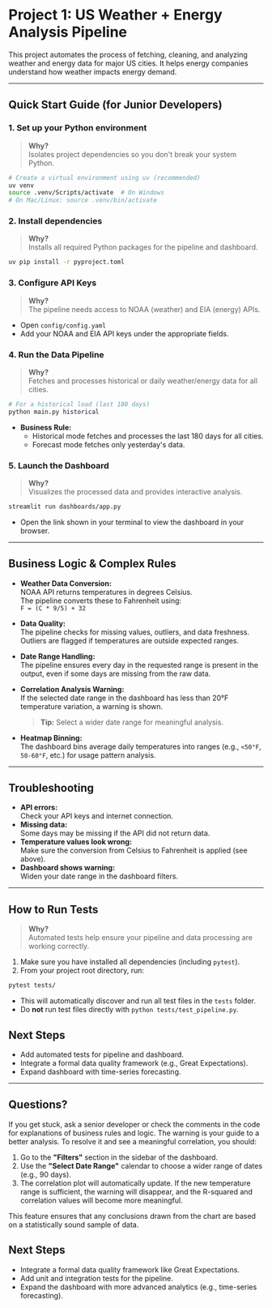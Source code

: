 # Project 1: US Weather + Energy Analysis Pipeline

This project automates the process of fetching, cleaning, and analyzing weather and energy data for major US cities. It helps energy companies understand how weather impacts energy demand.

---

## Quick Start Guide (for Junior Developers)

### 1. **Set up your Python environment**

> **Why?**  
> Isolates project dependencies so you don't break your system Python.

```bash
# Create a virtual environment using uv (recommended)
uv venv
source .venv/Scripts/activate  # On Windows
# On Mac/Linux: source .venv/bin/activate
```

### 2. **Install dependencies**

> **Why?**  
> Installs all required Python packages for the pipeline and dashboard.

```bash
uv pip install -r pyproject.toml
```

### 3. **Configure API Keys**

> **Why?**  
> The pipeline needs access to NOAA (weather) and EIA (energy) APIs.

- Open `config/config.yaml`
- Add your NOAA and EIA API keys under the appropriate fields.

### 4. **Run the Data Pipeline**

> **Why?**  
> Fetches and processes historical or daily weather/energy data for all cities.

```bash
# For a historical load (last 180 days)
python main.py historical
```

- **Business Rule:**
  - Historical mode fetches and processes the last 180 days for all cities.
  - Forecast mode fetches only yesterday's data.

### 5. **Launch the Dashboard**

> **Why?**  
> Visualizes the processed data and provides interactive analysis.

```bash
streamlit run dashboards/app.py
```

- Open the link shown in your terminal to view the dashboard in your browser.

---

## Business Logic & Complex Rules

- **Weather Data Conversion:**  
  NOAA API returns temperatures in degrees Celsius.  
  The pipeline converts these to Fahrenheit using:  
  `F = (C * 9/5) + 32`

- **Data Quality:**  
  The pipeline checks for missing values, outliers, and data freshness.  
  Outliers are flagged if temperatures are outside expected ranges.

- **Date Range Handling:**  
  The pipeline ensures every day in the requested range is present in the output, even if some days are missing from the raw data.

- **Correlation Analysis Warning:**  
  If the selected date range in the dashboard has less than 20°F temperature variation, a warning is shown.

  > **Tip:** Select a wider date range for meaningful analysis.

- **Heatmap Binning:**  
  The dashboard bins average daily temperatures into ranges (e.g., `<50°F`, `50-60°F`, etc.) for usage pattern analysis.

---

## Troubleshooting

- **API errors:**  
  Check your API keys and internet connection.
- **Missing data:**  
  Some days may be missing if the API did not return data.
- **Temperature values look wrong:**  
  Make sure the conversion from Celsius to Fahrenheit is applied (see above).
- **Dashboard shows warning:**  
  Widen your date range in the dashboard filters.

---

## How to Run Tests

> **Why?**  
> Automated tests help ensure your pipeline and data processing are working correctly.

1. Make sure you have installed all dependencies (including `pytest`).
2. From your project root directory, run:

```bash
pytest tests/
```

- This will automatically discover and run all test files in the `tests` folder.
- Do **not** run test files directly with `python tests/test_pipeline.py`.

## Next Steps

- Add automated tests for pipeline and dashboard.
- Integrate a formal data quality framework (e.g., Great Expectations).
- Expand dashboard with time-series forecasting.

---

## Questions?

If you get stuck, ask a senior developer or check the comments in the code for explanations of business rules and logic.
The warning is your guide to a better analysis. To resolve it and see a meaningful correlation, you should:

1.  Go to the **"Filters"** section in the sidebar of the dashboard.
2.  Use the **"Select Date Range"** calendar to choose a wider range of dates (e.g., 90 days).
3.  The correlation plot will automatically update. If the new temperature range is sufficient, the warning will disappear, and the R-squared and correlation values will become more meaningful.

This feature ensures that any conclusions drawn from the chart are based on a statistically sound sample of data.

## Next Steps

- Integrate a formal data quality framework like Great Expectations.
- Add unit and integration tests for the pipeline.
- Expand the dashboard with more advanced analytics (e.g., time-series forecasting).
